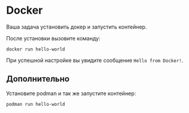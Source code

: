 # Docker

Ваша задача установить докер и запустить контейнер.

После установки вызовите команду:

`docker run hello-world`

При успешной настройке вы увидите сообщение `Hello from Docker!`.

## Дополнительно

Установите podman и так же запустите контейнер:

`podman run hello-world`
